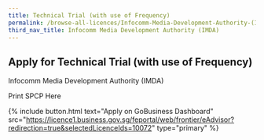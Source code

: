 ```yaml
---
title: Technical Trial (with use of Frequency)
permalink: /browse-all-licences/Infocomm-Media-Development-Authority-(IMDA)/Technical-Trial-(with-use-of-Frequency)
third_nav_title: Infocomm Media Development Authority (IMDA)
---
```


## Apply for Technical Trial (with use of Frequency)

Infocomm Media Development Authority (IMDA)

Print SPCP Here

{% include button.html text="Apply on GoBusiness Dashboard" src="https://licence1.business.gov.sg/feportal/web/frontier/eAdvisor?redirection=true&selectedLicenceIds=10072" type="primary" %}
